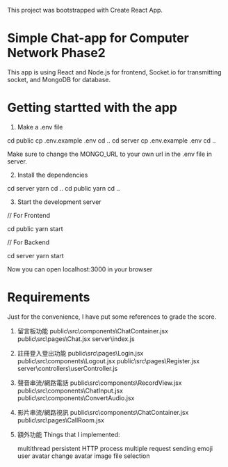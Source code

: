 This project was bootstrapped with Create React App.

# Simple Chat-app for Computer Network Phase2

This app is using React and Node.js for frontend, Socket.io for transmitting socket,
and MongoDB for database.

# Getting startted with the app

1. Make a .env file

cd public
cp .env.example .env
cd ..
cd server
cp .env.example .env
cd ..

Make sure to change the MONGO_URL to your own url in the .env file in server.

2. Install the dependencies

cd server
yarn
cd ..
cd public
yarn
cd ..

3. Start the development server

// For Frontend

cd public
yarn start

// For Backend

cd server
yarn start

Now you can open localhost:3000 in your browser

# Requirements

Just for the convenience, I have put some references to grade the score.

1. 留言板功能
   public\src\components\ChatContainer.jsx
   public\src\pages\Chat.jsx
   server\index.js

2. 註冊登入登出功能
   public\src\pages\Login.jsx
   public\src\components\Logout.jsx
   public\src\pages\Register.jsx
   server\controllers\userController.js

3. 聲音串流/網路電話
   public\src\components\RecordView.jsx
   public\src\components\ChatInput.jsx
   public\src\components\ConvertAudio.jsx

4. 影片串流/網路視訊
   public\src\components\ChatContainer.jsx
   public\src\pages\CallRoom.jsx

5. 額外功能
   Things that I implemented:

   multithread
   persistent HTTP
   process multiple request
   sending emoji
   user avatar
   change avatar image
   file selection
